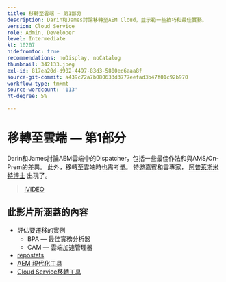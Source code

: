 ```yaml
---
title: 移轉至雲端 — 第1部分
description: Darin和James討論移轉至AEM Cloud，並示範一些技巧和最佳實務。
version: Cloud Service
role: Admin, Developer
level: Intermediate
kt: 10207
hidefromtoc: true
recommendations: noDisplay, noCatalog
thumbnail: 342133.jpeg
exl-id: 817ea20d-d902-4497-83d3-5800ed6aaa8f
source-git-commit: a439c72a7b080633d3777eefad3b47f01c92b970
workflow-type: tm+mt
source-wordcount: '113'
ht-degree: 5%

---
```


# 移轉至雲端 — 第1部分

Darin和James討論AEM雲端中的Dispatcher，包括一些最佳作法和與AMS/On-Prem的差異。 此外，移轉至雲端時也需考量。 特邀嘉賓和雲專家， [阿普萊斯米特博士](https://twitter.com/DrApplesmith) 出現了。

>[!VIDEO](https://video.tv.adobe.com/v/342133?quality=12&learn=on)

## 此影片所涵蓋的內容

+ 評估要遷移的實例
   + BPA — 最佳實務分析器
   + CAM — 雲端加速管理器
+ [repostats](https://github.com/chetanmeh/oak-console-scripts/tree/master/src/main/groovy/repostats)
+ [AEM 現代化工具](https://opensource.adobe.com/aem-modernize-tools/)
+ [Cloud Service移轉工具](https://github.com/adobe/aem-cloud-service-source-migration)
